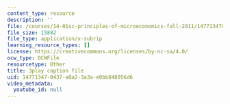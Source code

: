 ```yaml
---
content_type: resource
description: ''
file: /courses/14-01sc-principles-of-microeconomics-fall-2011/147713470437a0a23a3ae0bb848056d6_qRkAq_G_9cs.srt
file_size: 15882
file_type: application/x-subrip
learning_resource_types: []
license: https://creativecommons.org/licenses/by-nc-sa/4.0/
ocw_type: OCWFile
resourcetype: Other
title: 3play caption file
uid: 14771347-0437-a0a2-3a3a-e0bb848056d6
video_metadata:
  youtube_id: null
---
```

